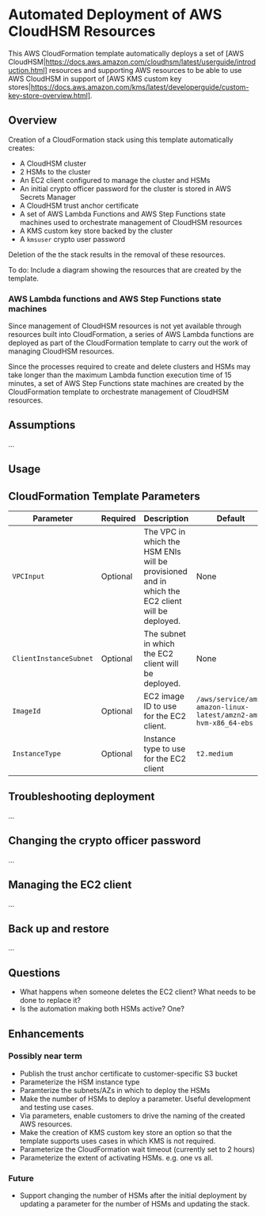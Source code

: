 # Automated Deployment of AWS CloudHSM Resources

This AWS CloudFormation template automatically deploys a set of [AWS CloudHSM|https://docs.aws.amazon.com/cloudhsm/latest/userguide/introduction.html] resources and supporting AWS resources to be able to use AWS CloudHSM in support of [AWS KMS custom key stores|https://docs.aws.amazon.com/kms/latest/developerguide/custom-key-store-overview.html].

## Overview

Creation of a CloudFormation stack using this template automatically creates:
* A CloudHSM cluster
* 2 HSMs to the cluster
* An EC2 client configured to manage the cluster and HSMs
* An initial crypto officer password for the cluster is stored in AWS Secrets Manager
* A CloudHSM trust anchor certificate
* A set of AWS Lambda Functions and AWS Step Functions state machines used to orchestrate management of CloudHSM resources
* A KMS custom key store backed by the cluster
* A `kmsuser` crypto user password

Deletion of the the stack results in the removal of these resources.

To do: Include a diagram showing the resources that are created by the template.

### AWS Lambda functions and AWS Step Functions state machines

Since management of CloudHSM resources is not yet available through resources built into CloudFormation, a series of AWS Lambda functions are deployed as part of the CloudFormation template to carry out the work of managing CloudHSM resources.

Since the processes required to create and delete clusters and HSMs may take longer than the maximum Lambda function execution time of 15 minutes, a set of AWS Step Functions state machines are created by the CloudFormation template to orchestrate management of CloudHSM resources. 

## Assumptions

...

## Usage


## CloudFormation Template Parameters

|Parameter|Required|Description|Default|
|---------|--------|-----------|-------|
|`VPCInput`|Optional|The VPC in which the HSM ENIs will be provisioned and in which the EC2 client will be deployed.|None|
|`ClientInstanceSubnet`|Optional|The subnet in which the EC2 client will be deployed.|None|
|`ImageId`|Optional|EC2 image ID to use for the EC2 client.|`/aws/service/ami-amazon-linux-latest/amzn2-ami-hvm-x86_64-ebs`|
|`InstanceType`|Optional|Instance type to use for the EC2 client|`t2.medium`|

## Troubleshooting deployment

...

## Changing the crypto officer password

...

## Managing the EC2 client

...

## Back up and restore

...

## Questions

* What happens when someone deletes the EC2 client? What needs to be done to replace it?
* Is the automation making both HSMs active? One?

## Enhancements

### Possibly near term

* Publish the trust anchor certificate to customer-specific S3 bucket
* Parameterize the HSM instance type
* Paramterize the subnets/AZs in which to deploy the HSMs
* Make the number of HSMs to deploy a parameter. Useful development and testing use cases.
* Via parameters, enable customers to drive the naming of the created AWS resources.
* Make the creation of KMS custom key store an option so that the template supports uses cases in which KMS is not required.
* Parameterize the CloudFormation wait timeout (currently set to 2 hours)
* Parameterize the extent of activating HSMs. e.g. one vs all.

### Future
* Support changing the number of HSMs after the initial deployment by updating a parameter for the number of HSMs and updating the stack.